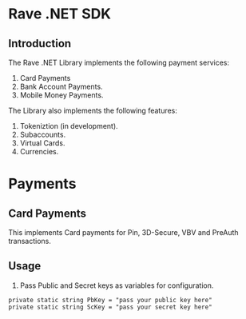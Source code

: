 # Rave .NET SDK
## Introduction
The Rave .NET Library implements the following payment services:

1. Card Payments
2. Bank Account Payments.
3. Mobile Money Payments.

The Library also implements the following features:
1. Tokeniztion (in development).
2. Subaccounts.
3. Virtual Cards.
4. Currencies.


# Payments
## Card Payments
This implements Card payments for Pin, 3D-Secure, VBV and PreAuth transactions.

## Usage
1. Pass Public and Secret keys as variables for configuration.
```
private static string PbKey = "pass your public key here"
private static string ScKey = "pass your secret key here"
```

